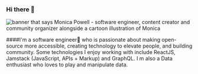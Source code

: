 ### Hi there 👋

<img src="https://raw.githubusercontent.com/M0nica/M0nica/master/gh-header-image-cropped.png" alt="banner that says Monica Powell - software engineer, content creator and community organizer alongside a cartoon illustration of Monica">

####I'm a software engineer🧙‍ who is passionate about making open-source more accessible, creating technology to elevate people, and building community. Some technologies I enjoy working with include ReactJS, Jamstack (JavaScript, APIs + Markup) and GraphQL. I m also a Data enthusiast who loves to play and manipulate data.
<!--
**TusharAnandDeveloper/TusharAnandDeveloper** is a ✨ _special_ ✨ repository because its `README.md` (this file) appears on your GitHub profile.

Here are some ideas to get you started:

- 🔭 I’m currently working on ...
- 🌱 I’m currently learning ...
- 👯 I’m looking to collaborate on ...
- 🤔 I’m looking for help with ...
- 💬 Ask me about ...
- 📫 How to reach me: ...
- 😄 Pronouns: ...
- ⚡ Fun fact: ...
-->
